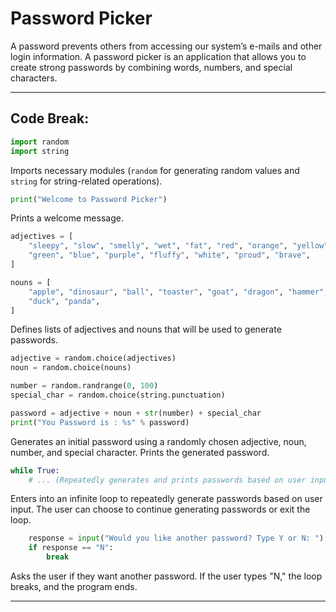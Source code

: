 # Password Picker

A password prevents others from accessing our system’s e-mails and other login information.
A password picker is an application that allows you to create strong passwords by combining words, numbers, and special characters.

-----

## Code Break:

```python
import random
import string
```

Imports necessary modules (`random` for generating random values and `string` for string-related operations).

```python
print("Welcome to Password Picker")
```

Prints a welcome message.

```python
adjectives = [
    "sleepy", "slow", "smelly", "wet", "fat", "red", "orange", "yellow",
    "green", "blue", "purple", "fluffy", "white", "proud", "brave",
]

nouns = [
    "apple", "dinosaur", "ball", "toaster", "goat", "dragon", "hammer",
    "duck", "panda",
]
```

Defines lists of adjectives and nouns that will be used to generate passwords.

```python
adjective = random.choice(adjectives)
noun = random.choice(nouns)

number = random.randrange(0, 100)
special_char = random.choice(string.punctuation)

password = adjective + noun + str(number) + special_char
print("You Password is : %s" % password)
```

Generates an initial password using a randomly chosen adjective, noun, number, and special character. Prints the generated password.

```python
while True:
    # ... (Repeatedly generates and prints passwords based on user input)
```

Enters into an infinite loop to repeatedly generate passwords based on user input. The user can choose to continue generating passwords or exit the loop.

```python
    response = input("Would you like another password? Type Y or N: ")
    if response == "N":
        break
```

Asks the user if they want another password. If the user types "N," the loop breaks, and the program ends.

-----